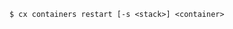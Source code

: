 <!-- layout:code post: containers_usage -->

```
$ cx containers restart [-s <stack>] <container>
```
